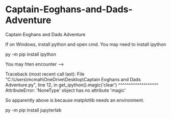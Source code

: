 # Captain-Eoghans-and-Dads-Adventure
Captain Eoghans and Dads Adventure

If on Windows, install python and open cmd.  You may need to install ipython

py -m pip install ipython

You may hten encounter -->

Traceback (most recent call last):
  File "C:\Users\mcmah\OneDrive\Desktop\Captain Eoghans and Dads Adventure.py", line 12, in <module>
    get_ipython().magic('clear')
    ^^^^^^^^^^^^^^^^^^^
AttributeError: 'NoneType' object has no attribute 'magic'

So apparently above is because matplotlib needs an environment.

py -m pip install jupyterlab

